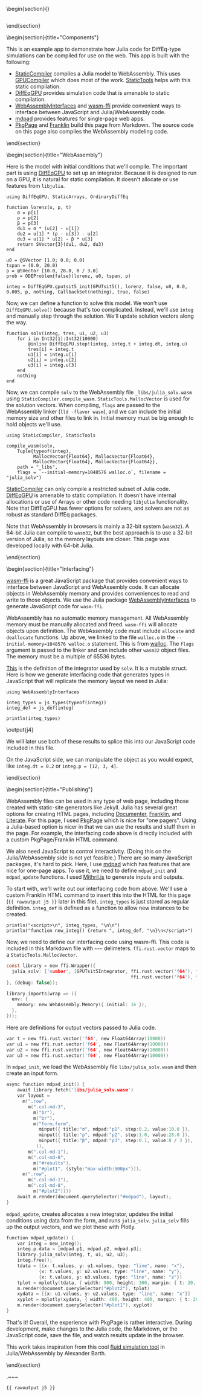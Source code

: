 \begin{section}{}
~~~<div id="mdpad"></div></div>
~~~
\end{section}

\begin{section}{title="Components"}

This is an example app to demonstrate how Julia code for DiffEq-type simulations can be compiled for use on the web. This app is built with the following:

* [StaticCompiler](https://github.com/tshort/StaticCompiler.jl) compiles a Julia model to WebAssembly. This uses [GPUCompiler](https://github.com/JuliaGPU/GPUCompiler.jl) which does most of the work. [StaticTools](https://github.com/brenhinkeller/StaticTools.jl) helps with this static compilation.
* [DiffEqGPU](https://github.com/SciML/DiffEqGPU.jl) provides simulation code that is amenable to static compilation.
* [WebAssemblyInterfaces](https://github.com/tshort/WebAssemblyInterfaces.jl) and [wasm-ffi](https://github.com/demille/wasm-ffi) provide convenient ways to interface between JavaScript and Julia/WebAssembly code.
* [mdpad](https://mdpad.netlify.app/) provides features for single-page web apps.
* [PkgPage](https://github.com/tlienart/PkgPage.jl) and [Franklin](https://github.com/tlienart/Franklin.jl) build this page from Markdown. The source code on this page also compiles the WebAssembly modeling code.

\end{section}

\begin{section}{title="WebAssembly"}

Here is the model with initial conditions that we'll compile. The important part is using [DiffEqGPU](https://github.com/SciML/DiffEqGPU.jl) to set up an integrator. Because it is designed to run on a GPU, it is natural for static compilation. It doesn't allocate or use features from `libjulia`.

```julia:j1
using DiffEqGPU, StaticArrays, OrdinaryDiffEq

function lorenz(u, p, t)
    σ = p[1]
    ρ = p[2]
    β = p[3]
    du1 = σ * (u[2] - u[1])
    du2 = u[1] * (ρ - u[3]) - u[2]
    du3 = u[1] * u[2] - β * u[3]
    return SVector{3}(du1, du2, du3)
end

u0 = @SVector [1.0; 0.0; 0.0]
tspan = (0.0, 20.0)
p = @SVector [10.0, 28.0, 8 / 3.0]
prob = ODEProblem{false}(lorenz, u0, tspan, p)

integ = DiffEqGPU.gputsit5_init(GPUTsit5(), lorenz, false, u0, 0.0, 0.005, p, nothing, CallbackSet(nothing), true, false)
```

Now, we can define a function to solve this model. We won't use `DiffEqGPU.solve()` because that's too complicated. Instead, we'll use `integ` and manually step through the solution. We'll update solution vectors along the way. 

```julia:j2
function solv(integ, tres, u1, u2, u3)
    for i in Int32(1):Int32(10000)
        @inline DiffEqGPU.step!(integ, integ.t + integ.dt, integ.u)
        tres[i] = integ.t
        u1[i] = integ.u[1]
        u2[i] = integ.u[2]
        u3[i] = integ.u[3]
    end
    nothing
end
```

Now, we can compile `solv` to the WebAssembly file `_libs/julia_solv.wasm` using `StaticCompiler.compile_wasm`. `StaticTools.MallocVector` is used for the solution vectors. When compiling, `flags` are passed to the WebAssembly linker (`lld -flavor wasm`), and we can include the initial memory size and other files to link in. Initial memory must be big enough to hold objects we'll use.

```julia:j3
using StaticCompiler, StaticTools

compile_wasm(solv, 
    Tuple{typeof(integ), 
          MallocVector{Float64}, MallocVector{Float64}, 
          MallocVector{Float64}, MallocVector{Float64}}, 
    path = "_libs",
    flags = `--initial-memory=1048576 walloc.o`, filename = "julia_solv")
```

[StaticCompiler](https://github.com/tshort/StaticCompiler.jl) can only compile a restricted subset of Julia code. [DiffEqGPU](https://github.com/SciML/DiffEqGPU.jl) is amenable to static compilation. It doesn't have internal allocations or use of Arrays or other code needing `libjulia` functionality. Note that DiffEqGPU has fewer options for solvers, and solvers are not as robust as standard DiffEq packages.  

Note that WebAssembly in browsers is mainly a 32-bit system (`wasm32`). A 64-bit Julia can compile to `wasm32`, but the best approach is to use a 32-bit version of Julia, so the memory layouts are closer. This page was developed locally with 64-bit Julia.

\end{section}

\begin{section}{title="Interfacing"}


[wasm-ffi](https://github.com/demille/wasm-ffi) is a great JavaScript package that provides convenient ways to interface between JavaScript and WebAssembly code. It can allocate objects in WebAssembly memory and provides conveniences to read and write to those objects. We use the Julia package [WebAssemblyInterfaces](https://github.com/tshort/WebAssemblyInterfaces.jl) to generate JavaScript code for `wasm-ffi`. 

WebAssembly has no automatic memory management. All WebAssembly memory must be manually allocated and freed. `wasm-ffi` will allocate objects upon definition. The WebAssembly code must include `allocate` and `deallocate` functions. Up above, we linked to the file `walloc.o` in the `--initial-memory=1048576 walloc.o` statement. This is from [walloc](https://github.com/wingo/walloc). The `flags` argument is passed to the linker and can include other `wasm32` object files. The memory must be a multiple of 65536 bytes.

[This](https://github.com/SciML/DiffEqGPU.jl/blob/73f76809439424245d7bfd48f70c9a625e29101c/src/integrators/types.jl#L11-L46) is the definition of the integrator used by `solv`. It is a mutable struct. Here is how we generate interfacing code that generates types in JavaScript that will replicate the memory layout we need in Julia:

```julia:j4
using WebAssemblyInterfaces

integ_types = js_types(typeof(integ))
integ_def = js_def(integ)

println(integ_types)
```
\output{j4}

We will later use both of these results to splice this into our JavaScript code included in this file. 

On the JavaScript side, we can manipulate the object as you would expect, like `integ.dt = 0.2` or `integ.p = [12, 3, 4]`.

\end{section}

\begin{section}{title="Publishing"}

WebAssembly files can be used in any type of web page, including those created with static-site generators like Jekyll. Julia has several great options for creating HTML pages, including [Documenter](https://documenter.juliadocs.org/stable/), [Franklin](https://franklinjl.org/), and [Literate](https://fredrikekre.github.io/Literate.jl/v2/). For this page, I used [PkgPage](https://tlienart.github.io/PkgPage.jl/) which is nice for "one pagers". Using a Julia-based option is nicer in that we can use the results and stuff them in the page. For example, the interfacing code above is directly included with a custom PkgPage/Franklin HTML command.

We also need JavaScript to control interactivity. (Doing this on the Julia/WebAssembly side is not yet feasible.) There are so many JavaScript packages, it's hard to pick. Here, I use [mdpad](https://mdpad.netlify.app/) which has features that are nice for one-page apps. To use it, we need to define `mdpad_init` and `mdpad_update` functions. I used [Mithril.js](https://mithril.js.org/) to generate inputs and outputs. 

To start with, we'll write out our interfacing code from above. We'll use a custom Franklin HTML command to insert this into the HTML for this page (`{{ rawoutput j5 }}` later in this file). `integ_types` is just stored as regular definition. `integ_def` is defined as a function to allow new instances to be created.

```julia:j5
println("<script>\n", integ_types, "\n\n")
println("function new_integ() {return ", integ_def, "\n}\n</script>")
```

Now, we need to define our interfacing code using wasm-ffi. This code is included in this Markdown file with `~~~` delimeters. `ffi.rust.vector` maps to a `StaticTools.MallocVector`.

```c
const library = new ffi.Wrapper({
  julia_solv: ['number', [GPUTsit5Integrator, ffi.rust.vector('f64'), ffi.rust.vector('f64'),
                                              ffi.rust.vector('f64'), ffi.rust.vector('f64')]],
}, {debug: false});

library.imports(wrap => ({
  env: {
    memory: new WebAssembly.Memory({ initial: 16 }),
  },
}));
```
Here are definitions for output vectors passed to Julia code.

```c
var t = new ffi.rust.vector('f64', new Float64Array(10000))
var u1 = new ffi.rust.vector('f64', new Float64Array(10000))
var u2 = new ffi.rust.vector('f64', new Float64Array(10000))
var u3 = new ffi.rust.vector('f64', new Float64Array(10000))
```

In `mdpad_init`, we load the WebAssembly file `libs/julia_solv.wasm` and then create an input form.

```c
async function mdpad_init() {
    await library.fetch('libs/julia_solv.wasm')
    var layout =
      m(".row",
        m(".col-md-3",
          m("br"),
          m("br"),
          m("form.form",
            minput({ title:"σ", mdpad:"p1", step:0.2, value:10.0 }),
            minput({ title:"ρ", mdpad:"p2", step:1.0, value:28.0 }),
            minput({ title:"β", mdpad:"p3", step:0.1, value:8 / 3 }),
           )),
        m(".col-md-1"),
        m(".col-md-8",
          m("#results"),
          m("#plot1", {style:"max-width:500px"})),
      m(".row",
        m(".col-md-1"),
        m(".col-md-8",
          m("#plot2"))))
    await m.render(document.querySelector("#mdpad"), layout);
}
```

`mdpad_update`, creates allocates a new integrator, updates the initial conditions using data from the form, and runs `julia_solv`. `julia_solv` fills up the output vectors, and we plot these with Plotly.
 
```c
function mdpad_update() {
    var integ = new_integ();
    integ.p.data = [mdpad.p1, mdpad.p2, mdpad.p3];
    library.julia_solv(integ, t, u1, u2, u3);
    integ.free();
    tdata = [{x: t.values, y: u1.values, type: "line", name: "x"}, 
            {x: t.values, y: u2.values, type: "line", name: "y"}, 
            {x: t.values, y: u3.values, type: "line", name: "z"}] 
    tplot = mplotly(tdata, { width: 900, height: 300, margin: { t: 20, b: 20 }}, {responsive: true})
    m.render(document.querySelector("#plot2"), tplot)
    xydata = [{x: u1.values, y: u2.values, type: "line", name: "x"}] 
    xyplot = mplotly(xydata, { width: 400, height: 400, margin: { t: 20, b: 20, l: 20, r: 20 }}, {responsive: true})
    m.render(document.querySelector("#plot1"), xyplot)
}
```

That's it! Overall, the experience with PkgPage is rather interactive. During development, make changes to the Julia code, the Markdown, or the JavaScript code, save the file, and watch results update in the browser.

This work takes inspiration from this cool [fluid simulation tool](https://github.com/Alexander-Barth/FluidSimDemo-WebAssembly) in Julia/WebAssembly by Alexander Barth.

\end{section}










.~~~

<script src="libs/mdpad/mdpad.js"></script>
<script src="libs/mdpad/mdpad-mithril.js"></script>
<script src="libs/wasm-ffi.browser.js"></script>

~~~
{{ rawoutput j5 }}
~~~

<script src="https://cdnjs.cloudflare.com/ajax/libs/mithril/2.0.4/mithril.min.js"></script>
<script src="https://cdn.plot.ly/plotly-basic-1.54.1.min.js"></script>


<script>
const library = new ffi.Wrapper({
  julia_solv: ['number', [GPUTsit5Integrator, ffi.rust.vector('f64'), ffi.rust.vector('f64'),
                                              ffi.rust.vector('f64'), ffi.rust.vector('f64')]],
}, {debug: false});

library.imports(wrap => ({
  env: {
    memory: new WebAssembly.Memory({ initial: 16 }),
  },
}));

var t = new ffi.rust.vector('f64', new Float64Array(10000))
var u1 = new ffi.rust.vector('f64', new Float64Array(10000))
var u2 = new ffi.rust.vector('f64', new Float64Array(10000))
var u3 = new ffi.rust.vector('f64', new Float64Array(10000))


async function mdpad_init() {
    await library.fetch('libs/julia_solv.wasm')
    var layout =
      m(".row",
        m(".col-md-3",
          m("br"),
          m("br"),
          m("form.form",
            minput({ title:"σ", mdpad:"p1", step:0.2, value:10.0 }),
            minput({ title:"ρ", mdpad:"p2", step:1.0, value:28.0 }),
            minput({ title:"β", mdpad:"p3", step:0.1, value:8 / 3 }),
           )),
        m(".col-md-1"),
        m(".col-md-8",
          m("#results"),
          m("#plot1", {style:"max-width:500px"})),
      m(".row",
        m(".col-md-1"),
        m(".col-md-8",
          m("#plot2"))))
    await m.render(document.querySelector("#mdpad"), layout);
}

function mdpad_update() {
    var integ = new_integ();
    integ.p.data = [mdpad.p1, mdpad.p2, mdpad.p3];
    library.julia_solv(integ, t, u1, u2, u3);
    integ.free();
    tdata = [{x: t.values, y: u1.values, type: "line", name: "x"}, 
            {x: t.values, y: u2.values, type: "line", name: "y"}, 
            {x: t.values, y: u3.values, type: "line", name: "z"}] 
    tplot = mplotly(tdata, { width: 900, height: 300, margin: { t: 20, b: 20 }}, {responsive: true})
    m.render(document.querySelector("#plot2"), tplot)
    xydata = [{x: u1.values, y: u2.values, type: "line", name: "x"}] 
    xyplot = mplotly(xydata, { width: 400, height: 400, margin: { t: 20, b: 20, l: 20, r: 20 }}, {responsive: true})
    m.render(document.querySelector("#plot1"), xyplot)
}
</script>

~~~

